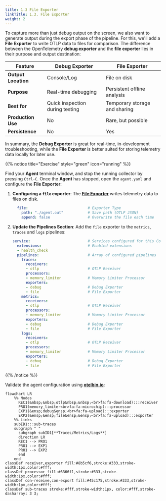```yaml
---
title: 1.3 File Exporter
linkTitle: 1.3. File Exporter
weight: 2
---
```


To capture more than just debug output on the screen, we also want to generate output during the export phase of the pipeline. For this, we'll add a **File Exporter** to write OTLP data to files for comparison. The difference between the OpenTelemetry **debug exporter** and the **file exporter** lies in their purpose and output destination:

| Feature             | Debug Exporter                  | File Exporter                 |
|---------------------|---------------------------------|-------------------------------|
| **Output Location** | Console/Log                     | File on disk                  |
| **Purpose**         | Real-time debugging             | Persistent offline analysis   |
| **Best for**        | Quick inspection during testing | Temporary storage and sharing |
| **Production Use**  | No                              | Rare, but possible            |
| **Persistence**     | No                              | Yes                           |

In summary, the **Debug Exporter** is great for real-time, in-development troubleshooting, while the **File Exporter** is better suited for storing telemetry data locally for later use.

{{% notice title="Exercise" style="green" icon="running" %}}

Find your **Agent** terminal window, and stop the running collector by pressing `Ctrl-C`. Once the **Agent** has stopped, open the `agent.yaml` and configure the **File Exporter**:

1. **Configuring a `file` exporter**: The [**File Exporter**](https://github.com/open-telemetry/opentelemetry-collector-contrib/blob/main/exporter/fileexporter/README.md) writes telemetry data to files on disk.

    ```yaml
      file:                           # Exporter Type
        path: "./agent.out"           # Save path (OTLP JSON)
        append: false                 # Overwrite the file each time
    ```

1. **Update the Pipelines Section**: Add the `file` exporter to the `metrics`, `traces` and `logs` pipelines:

    ```yaml
    service:                          # Services configured for this Collector
      extensions:                     # Enabled extensions
      - health_check
      pipelines:                      # Array of configured pipelines
        traces:
          receivers:
          - otlp                      # OTLP Receiver
          processors:
          - memory_limiter            # Memory Limiter Processor
          exporters:
          - debug                     # Debug Exporter
          - file                      # File Exporter
        metrics:
          receivers:
          - otlp                      # OTLP Receiver
          processors:
          - memory_limiter            # Memory Limiter Processor
          exporters:
          - debug                     # Debug Exporter
          - file                      # File Exporter
        logs:
          receivers:
          - otlp                      # OTLP Receiver
          processors:
          - memory_limiter            # Memory Limiter Processor
          exporters:
          - debug                     # Debug Exporter
          - file                      # File Exporter

    ```

{{% /notice %}}

Validate the agent configuration using **[otelbin.io](https://www.otelbin.io/)**:

```mermaid
flowchart LR
    %% Nodes
      REC1(&nbsp;&nbsp;otlp&nbsp;&nbsp;<br>fa:fa-download):::receiver
      PRO1(memory_limiter<br>fa:fa-microchip):::processor
      EXP1(&ensp;debug&ensp;<br>fa:fa-upload):::exporter
      EXP2(&ensp;&ensp;file&ensp;&ensp;<br>fa:fa-upload):::exporter
    %% Links
    subID1:::sub-traces
    subgraph " "
      subgraph subID1[**Traces/Metrics/Logs**]
      direction LR
      REC1 --> PRO1
      PRO1 --> EXP1
      PRO1 --> EXP2
      end
    end
classDef receiver,exporter fill:#8b5cf6,stroke:#333,stroke-width:1px,color:#fff;
classDef processor fill:#6366f1,stroke:#333,stroke-width:1px,color:#fff;
classDef con-receive,con-export fill:#45c175,stroke:#333,stroke-width:1px,color:#fff;
classDef sub-traces stroke:#fff,stroke-width:1px, color:#fff,stroke-dasharray: 3 3;
```
